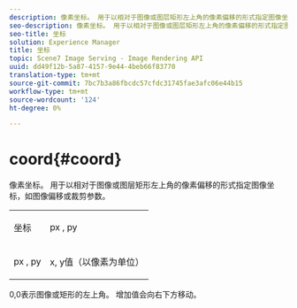 ```yaml
---
description: 像素坐标。 用于以相对于图像或图层矩形左上角的像素偏移的形式指定图像坐标，如图像偏移或裁剪参数。
seo-description: 像素坐标。 用于以相对于图像或图层矩形左上角的像素偏移的形式指定图像坐标，如图像偏移或裁剪参数。
seo-title: 坐标
solution: Experience Manager
title: 坐标
topic: Scene7 Image Serving - Image Rendering API
uuid: dd49f12b-5a87-4157-9e44-4beb66f83770
translation-type: tm+mt
source-git-commit: 7bc7b3a86fbcdc57cfdc31745fae3afc06e44b15
workflow-type: tm+mt
source-wordcount: '124'
ht-degree: 0%

---
```



# coord{#coord}

像素坐标。 用于以相对于图像或图层矩形左上角的像素偏移的形式指定图像坐标，如图像偏移或裁剪参数。

<table id="simpletable_A686120953124ACB8803CB9C877252AB"> 
 <tr class="strow"> 
  <td class="stentry"> <p><span class="codeph"> <span class="varname"> 坐标</span> </span> </p> </td> 
  <td class="stentry"> <p><span class="codeph"> <span class="varname"> px</span> </span>,  <span class="codeph"><span class="varname"> py</span></span> </p></td> 
 </tr> 
 <tr class="strow"> 
  <td class="stentry"> <p><span class="codeph"> <span class="varname"> px</span> </span>,  <span class="codeph"><span class="varname"> py</span></span> </p></td> 
  <td class="stentry"> <p><span class="varname"> x</span>, <span class="varname"> </span> y值（以像素为单位） </p></td> 
 </tr> 
</table>

0,0表示图像或矩形的左上角。 增加值会向右下方移动。
